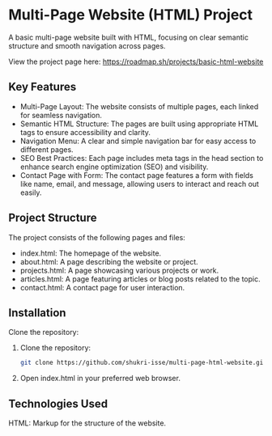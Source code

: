 # Multi-Page Website (HTML) Project

A basic multi-page website built with HTML, focusing on clear semantic structure and smooth navigation across pages.

View the project page here: https://roadmap.sh/projects/basic-html-website

## Key Features

- Multi-Page Layout: The website consists of multiple pages, each linked for seamless navigation.
- Semantic HTML Structure: The pages are built using appropriate HTML tags to ensure accessibility and clarity.
- Navigation Menu: A clear and simple navigation bar for easy access to different pages.
- SEO Best Practices: Each page includes meta tags in the head section to enhance search engine optimization (SEO) and visibility.
- Contact Page with Form: The contact page features a form with fields like name, email, and message, allowing users to interact and reach out easily.


## Project Structure

The project consists of the following pages and files:

- index.html: The homepage of the website.
- about.html: A page describing the website or project.
- projects.html: A page showcasing various projects or work.
- articles.html: A page featuring articles or blog posts related to the topic.
- contact.html: A contact page for user interaction.

## Installation

Clone the repository:

1. Clone the repository:
   ```bash
   git clone https://github.com/shukri-isse/multi-page-html-website.git
2. Open index.html in your preferred web browser.


## Technologies Used

HTML: Markup for the structure of the website.

